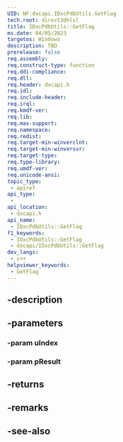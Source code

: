 ```yaml
---
UID: NF:dxcapi.IDxcPdbUtils.GetFlag
tech.root: direct3dhlsl
title: IDxcPdbUtils::GetFlag
ms.date: 04/05/2023
targetos: Windows
description: TBD
prerelease: false
req.assembly: 
req.construct-type: function
req.ddi-compliance: 
req.dll: 
req.header: dxcapi.h
req.idl: 
req.include-header: 
req.irql: 
req.kmdf-ver: 
req.lib: 
req.max-support: 
req.namespace: 
req.redist: 
req.target-min-winverclnt: 
req.target-min-winversvr: 
req.target-type: 
req.type-library: 
req.umdf-ver: 
req.unicode-ansi: 
topic_type:
 - apiref
api_type:
 - 
api_location:
 - dxcapi.h
api_name:
 - IDxcPdbUtils::GetFlag
f1_keywords:
 - IDxcPdbUtils::GetFlag
 - dxcapi/IDxcPdbUtils::GetFlag
dev_langs:
 - c++
helpviewer_keywords:
 - GetFlag
---
```


## -description

## -parameters

### -param uIndex

### -param pResult

## -returns

## -remarks

## -see-also

